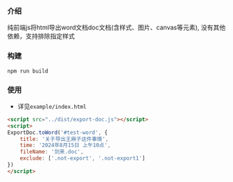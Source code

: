 ### 介绍
纯前端js将html导出word文档doc文档(含样式、图片、canvas等元素), 没有其他依赖，支持排除指定样式

### 构建
```shell
npm run build
```

### 使用
- 详见`example/index.html`
``` html
<script src="../dist/export-doc.js"></script>
<script>
ExportDoc.toWord('#test-word', {
	title: '关于导出王麻子这件事情',
	time: '2024年8月15日 上午10点',
	fileName: '剑来.doc',
	exclude: ['.not-export', '.not-export1']
})
</script>
```